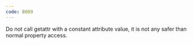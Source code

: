 ```yaml
---
code: B009
---
```


Do not call getattr with a constant attribute value, it is not any safer than normal property access.